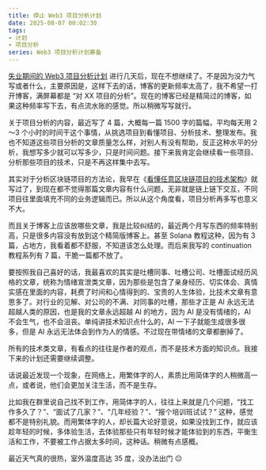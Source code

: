 ```yaml
---
title: 停止 Web3 项目分析计划
date: 2025-08-07 00:02:30
tags: 
- 计划
- 项目分析
series: Web3 项目分析计划筹备
---
```



[失业期间的 Web3 项目分析计划](/2025/07/31/失业期间的Web3项目分析计划/) 进行几天后，现在不想继续了。不是因为没力气写或者什么，主要原因是，这样下去的话，博客的更新频率太高了，我不希望一打开博客，满屏幕都是 “对 XX 项目的分析”。现在的博客已经是精简过的博客，如果这种频率写下去，有点流水账的感觉。所以稍微写写就行。

关于项目分析的内容，最近写了 4 篇，大概每一篇 1500 字的篇幅，平均每天用 2～3 个小时的时间干这个事情，从挑选项目到看懂项目、分析技术、整理发布。我也不知道这些项目分析的文章质量怎么样，对别人有没有帮助，反正这种水平的分析，我想写多少就可以写多少，只是时间问题。接下来我肯定会继续看一些项目、分析那些项目的技术，只是不再这样集中去写。

其实对于分析区块链项目的方法论，我早在《[看懂任意区块链项目的技术架构](/2024/10/15/看懂任意区块链项目的技术架构/)》就写过了，到现在都不觉得那篇文章内容有什么问题，无非就是链上链下交互，不同项目往里面填充不同的业务逻辑而已。所以从这个角度看，项目分析再多写也意义不大。

而且关于博客上应该放哪些文章，我是比较纠结的，最近两个月写东西的频率特别高，只是很多内容没有放到这个精简版博客上。甚至 Solana 教程这种，因为有 3 篇，占地方，我看着都不舒服，不知道该怎么处理。而后来我写的 continuation 教程系列有 7 篇，干脆一篇都不放了。

要按照我自己喜好的话，我最喜欢的其实是吐槽同事、吐槽公司、吐槽面试经历风格的文章，统称为情绪宣泄类文章，因为那些是包含了亲身经历、切实体会、真情实感在里面的内容，耗费了时间和心情得到的、宝贵的人生体验，比技术文章有意思多了。对行业的见解、对公司的不满、对同事的吐槽，那些才正是 AI 永远无法超越人类的原因，也是我的文章永远超越 AI 的地方，因为 AI 是没有情绪的，AI 不会生气，也不会沮丧。单纯讲技术知识点什么的，AI 一下子就能生成很多很多，但是 AI 永远无法体会到作为人的情感。不过现在带情绪的文章都删掉了。

所有的技术类文章，有看点的往往是作者的观点，而不是技术方面的知识点。我接下来的计划还需要继续调整。

话说最近发现一个现象，在网络上，用繁体字的人，素质比用简体字的人稍微高一点，或者说，他们会更加关注生活，而不是生存。

比如我在群里说自己找不到工作，用简体字的人，往往上来就是几个问题，“找工作多久了？”、“面试了几家？”、“几年经验？”、“报个培训班试试？” 这种，感觉都不是特别礼貌。而用繁体字的人，却长篇大论好意说，如果没找到工作，就应该趁年轻的时候，多体验生活，去体验那些只有年轻时候才能体验到的东西，平衡生活和工作，不要被工作占据太多时间，这种话。稍微有点感概。

最近天气真的很热，室外温度高达 35 度，没办法出门 😐








